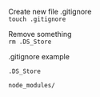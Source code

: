 

Create new file .gitignore  
`touch .gitignore`

Remove something  
`rm .DS_Store`

.gitignore example
```
.DS_Store

node_modules/
```